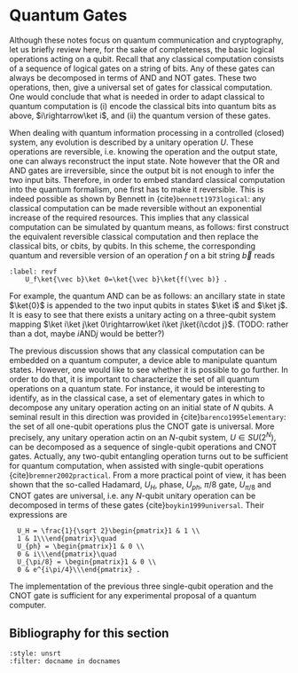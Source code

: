 # Quantum Gates

Although these notes focus on quantum communication and cryptography, let us briefly
review here, for the sake of completeness, the basic logical operations
acting on a qubit. Recall that any classical computation consists of a
sequence of logical gates on a string of bits. Any of these gates
can always be decomposed in terms of AND  and NOT gates. These two
operations, then, give a universal set of gates for classical
computation. One would conclude that what is needed in order to
adapt classical to quantum computation is (i) encode the classical
bits into quantum bits as above, $i\rightarrow\ket i$, and (ii)
the quantum version of these gates.

When dealing with quantum information processing in a controlled (closed)
system, any evolution is described by a unitary operation $U$.
These operations are reversible, i.e. knowing the operation and
the output state, one can always reconstruct the input state. Note
however that the OR and AND gates are irreversible, since the output bit
is not enough to infer the two input bits.
Therefore, in order to embed standard classical computation into the
quantum formalism, one first has to make it reversible. This is
indeed possible as shown by Bennett in {cite}`bennett1973logical`: any
classical computation can be made reversible without an
exponential increase of the required resources. This implies that
any classical computation can be simulated by quantum means, as
follows: first construct the equivalent reversible classical
computation and then replace the classical bits, or cbits, by qubits. In this scheme, the
corresponding quantum and reversible version of an operation $f$
on a bit string $\vec b$ reads

```{math}
:label: revf
    U_f\ket{\vec b}\ket 0=\ket{\vec b}\ket{f(\vec b)} .
```

For example, the quantum AND can be as follows: an ancillary state
in state $\ket{0}$ is appended to the two input qubits in states $\ket i$
and $\ket j$. It is easy to see that there exists a unitary acting
on a three-qubit system mapping $\ket i\ket j\ket 0\rightarrow\ket
i\ket j\ket{i\cdot j}$. (TODO: rather than a dot, maybe $i \text{AND} j$ would be better?)

The previous discussion shows that any classical computation can
be embedded on a quantum computer, a device able to manipulate
quantum states. However, one would like to see whether it is
possible to go further. In order to do that, it is important to
characterize the set of all quantum operations on a quantum state.
For instance, it would be interesting to identify, as in the
classical case, a set of elementary gates in which to decompose
any unitary operation acting on an initial state of $N$ qubits. A seminal
result in this direction was provided in {cite}`barenco1995elementary`: the set
of all one-qubit operations plus the CNOT gate is
universal. More precisely, any unitary operation actin on an $N$-qubit
system, $U\in SU(2^N)$, can be decomposed as a sequence
of single-qubit operations and CNOT gates. Actually, any two-qubit
entangling operation turns out to be sufficient for quantum
computation, when assisted with single-qubit operations
{cite}`bremner2002practical`. From a more practical point of view, it has been
shown that the so-called Hadamard, $U_H$, phase, $U_{ph}$, $\pi/8$
gate, $U_{\pi/8}$ and CNOT gates are universal, i.e. any $N$-qubit
unitary operation can be decomposed in terms of these
gates {cite}`boykin1999universal`. Their expressions are

```{math}
  U_H = \frac{1}{\sqrt 2}\begin{pmatrix}1 & 1 \\
  1 & 1\\\end{pmatrix}\quad
  U_{ph} = \begin{pmatrix}1 & 0 \\
  0 & i\\\end{pmatrix}\quad
  U_{\pi/8} = \begin{pmatrix}1 & 0 \\
  0 & e^{i\pi/4}\\\end{pmatrix} .
```

The implementation of the previous three single-qubit operation
and the CNOT gate is sufficient for any experimental proposal of a
quantum computer. 

## Bibliography for this section
```{bibliography}
:style: unsrt
:filter: docname in docnames
```


